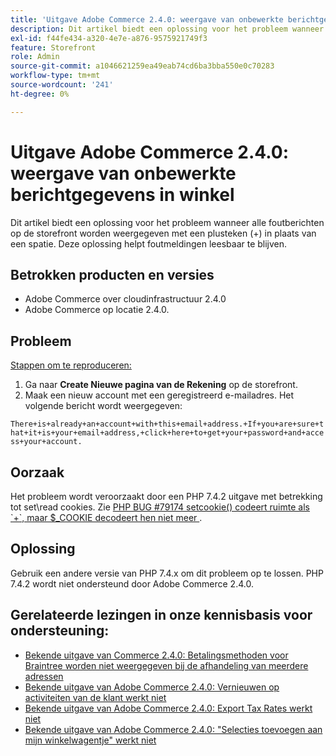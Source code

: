 ```yaml
---
title: 'Uitgave Adobe Commerce 2.4.0: weergave van onbewerkte berichtgegevens in winkel"'
description: Dit artikel biedt een oplossing voor het probleem wanneer alle foutberichten op de storefront worden weergegeven met een plusteken (+) in plaats van een spatie. Deze oplossing helpt foutmeldingen leesbaar te blijven.
exl-id: f44fe434-a320-4e7e-a876-9575921749f3
feature: Storefront
role: Admin
source-git-commit: a1046621259ea49eab74cd6ba3bba550e0c70283
workflow-type: tm+mt
source-wordcount: '241'
ht-degree: 0%

---
```


# Uitgave Adobe Commerce 2.4.0: weergave van onbewerkte berichtgegevens in winkel

Dit artikel biedt een oplossing voor het probleem wanneer alle foutberichten op de storefront worden weergegeven met een plusteken (+) in plaats van een spatie. Deze oplossing helpt foutmeldingen leesbaar te blijven.

## Betrokken producten en versies

* Adobe Commerce over cloudinfrastructuur 2.4.0
* Adobe Commerce op locatie 2.4.0.

## Probleem

<u> Stappen om te reproduceren:</u>

1. Ga naar **Create Nieuwe pagina van de Rekening** op de storefront.
1. Maak een nieuw account met een geregistreerd e-mailadres. Het volgende bericht wordt weergegeven:

`There+is+already+an+account+with+this+email+address.+If+you+are+sure+that+it+is+your+email+address,+click+here+to+get+your+password+and+access+your+account.`

## Oorzaak

Het probleem wordt veroorzaakt door een PHP 7.4.2 uitgave met betrekking tot set\\read cookies. Zie [ PHP BUG \#79174 setcookie() codeert ruimte als \`+\`, maar $\_COOKIE decodeert hen niet meer ](https://bugs.php.net/bug.php?id=79174).

## Oplossing

Gebruik een andere versie van PHP 7.4.x om dit probleem op te lossen. PHP 7.4.2 wordt niet ondersteund door Adobe Commerce 2.4.0.

## Gerelateerde lezingen in onze kennisbasis voor ondersteuning:

* [Bekende uitgave van Commerce 2.4.0: Betalingsmethoden voor Braintree worden niet weergegeven bij de afhandeling van meerdere adressen](/help/troubleshooting/payments/magento-2-4-0-braintree-not-in-multiple-addresses-checkout.md)
* [Bekende uitgave van Adobe Commerce 2.4.0: Vernieuwen op activiteiten van de klant werkt niet](/help/troubleshooting/miscellaneous/magento-2-4-0-refresh-on-customer-activities-does-not-work.md)
* [Bekende uitgave van Adobe Commerce 2.4.0: Export Tax Rates werkt niet](/help/troubleshooting/miscellaneous/magento-2-4-0-known-issue-export-tax-rates-does-not-work.md)
* [Bekende uitgave van Adobe Commerce 2.4.0: &quot;Selecties toevoegen aan mijn winkelwagentje&quot; werkt niet](/help/troubleshooting/miscellaneous/magento-2-4-0-add-selections-to-my-cart-does-not-work.md)
